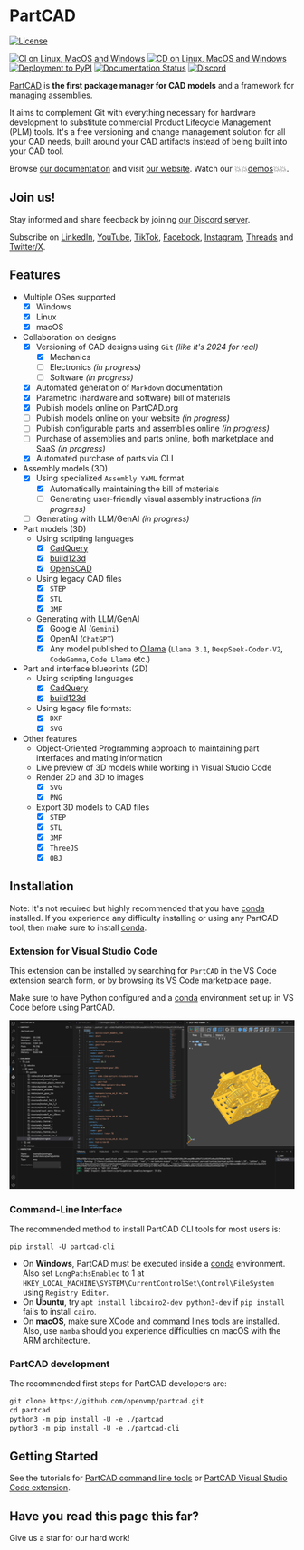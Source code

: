 # PartCAD <!-- omit in toc -->

[![License](https://github.com/openvmp/partcad/blob/main/apache20.svg?raw=true)](./LICENSE.txt)

[![CI on Linux, MacOS and Windows](https://github.com/openvmp/partcad/actions/workflows/python-test.yml/badge.svg)](https://github.com/openvmp/partcad/actions/workflows/python-test.yml)
[![CD on Linux, MacOS and Windows](https://github.com/openvmp/partcad/actions/workflows/python-build.yml/badge.svg)](https://github.com/openvmp/partcad/actions/workflows/python-build.yml)
[![Deployment to PyPI](https://github.com/openvmp/partcad/actions/workflows/python-deploy.yml/badge.svg)](https://github.com/openvmp/partcad/actions/workflows/python-deploy.yml)
[![Documentation Status](https://readthedocs.org/projects/partcad/badge/?version=latest)](https://partcad.readthedocs.io/en/latest/?badge=latest)
<a href="https://discord.gg/zdwyxkGM"><img alt="Discord" src="https://img.shields.io/discord/1091497262733074534?logo=discord&logoColor=white&label=Discord&labelColor=353c43&color=31c151"></a>

[PartCAD] is **the first package manager for CAD models** and a framework for managing assemblies.

It aims to complement Git with everything necessary for hardware development to substitute commercial Product Lifecycle
Management (PLM) tools. It's a free versioning and change management solution for all your CAD needs, built around your
CAD artifacts instead of being built into your CAD tool.

Browse [our documentation] and visit [our website]. Watch our 💥💥[demos](https://youtube.com/@PartCAD)💥💥.

## Join us!

Stay informed and share feedback by joining [our Discord server](https://discord.gg/zdwyxkGM).

Subscribe on [LinkedIn], [YouTube], [TikTok], [Facebook], [Instagram], [Threads] and [Twitter/X].

## Features

-   Multiple OSes supported
    -   [x] Windows
    -   [x] Linux
    -   [x] macOS
-   Collaboration on designs
    -   [x] Versioning of CAD designs using `Git` _(like it's 2024 for real)_
        -   [x] Mechanics
        -   [ ] Electronics _(in progress)_
        -   [ ] Software _(in progress)_
    -   [x] Automated generation of `Markdown` documentation
    -   [x] Parametric (hardware and software) bill of materials
    -   [x] Publish models online on PartCAD.org
    -   [ ] Publish models online on your website _(in progress)_
    -   [ ] Publish configurable parts and assemblies online _(in progress)_
    -   [ ] Purchase of assemblies and parts online, both marketplace and SaaS _(in progress)_
    -   [x] Automated purchase of parts via CLI
-   Assembly models (3D)
    -   [x] Using specialized `Assembly YAML` format
        -   [x] Automatically maintaining the bill of materials
        -   [ ] Generating user-friendly visual assembly instructions _(in progress)_
    -   [ ] Generating with LLM/GenAI _(in progress)_
-   Part models (3D)
    -   Using scripting languages
        -   [x] [CadQuery]
        -   [x] [build123d]
        -   [x] [OpenSCAD]
    -   Using legacy CAD files
        -   [x] `STEP`
        -   [x] `STL`
        -   [x] `3MF`
    -   Generating with LLM/GenAI
        -   [x] Google AI (`Gemini`)
        -   [x] OpenAI (`ChatGPT`)
        -   [x] Any model published to [Ollama](https://ollama.com/) (`Llama 3.1`, `DeepSeek-Coder-V2`, `CodeGemma`,
                `Code Llama` etc.)
-   Part and interface blueprints (2D)
    -   Using scripting languages
        -   [x] [CadQuery]
        -   [x] [build123d]
    -   Using legacy file formats:
        -   [x] `DXF`
        -   [x] `SVG`
-   Other features
    -   Object-Oriented Programming approach to maintaining part interfaces and mating information
    -   Live preview of 3D models while working in Visual Studio Code
    -   Render 2D and 3D to images
        -   [x] `SVG`
        -   [x] `PNG`
    -   Export 3D models to CAD files
        -   [x] `STEP`
        -   [x] `STL`
        -   [x] `3MF`
        -   [x] `ThreeJS`
        -   [x] `OBJ`

## Installation

Note: It's not required but highly recommended that you have [conda] installed. If you experience any difficulty
installing or using any PartCAD tool, then make sure to install [conda].

### Extension for Visual Studio Code

This extension can be installed by searching for `PartCAD` in the VS Code extension search form, or by browsing
[its VS Code marketplace page](https://marketplace.visualstudio.com/items?itemName=OpenVMP.partcad).

Make sure to have Python configured and a [conda] environment set up in VS Code before using PartCAD.

[![PartCAD Visual Studio Code extension](./docs/source/images/vscode1.png)](https://marketplace.visualstudio.com/items?itemName=OpenVMP.partcad)

### Command-Line Interface

The recommended method to install PartCAD CLI tools for most users is:

```shell
pip install -U partcad-cli
```

-   On **Windows**, PartCAD must be executed inside a [conda] environment. Also set `LongPathsEnabled` to 1 at
    `HKEY_LOCAL_MACHINE\SYSTEM\CurrentControlSet\Control\FileSystem` using `Registry Editor`.
-   On **Ubuntu**, try `apt install libcairo2-dev python3-dev` if `pip install` fails to install `cairo`.
-   On **macOS**, make sure XCode and command lines tools are installed. Also, use `mamba` should you experience
    difficulties on macOS with the ARM architecture.

### PartCAD development

The recommended first steps for PartCAD developers are:

```shell
git clone https://github.com/openvmp/partcad.git
cd partcad
python3 -m pip install -U -e ./partcad
python3 -m pip install -U -e ./partcad-cli
```

## Getting Started

See the tutorials for [PartCAD command line tools](https://partcad.readthedocs.io/en/latest/tutorial.html#command-line)
or [PartCAD Visual Studio Code extension](https://partcad.readthedocs.io/en/latest/tutorial.html#vs-code-extension).

## Have you read this page this far?

Give us a star for our hard work!

[PartCAD]: https://partcad.org/
[our website]: https://partcad.org/
[our documentation]: https://partcad.readthedocs.io/en/latest/?badge=latest
[LinkedIn]: https://linkedin.com/company/partcad
[YouTube]: https://youtube.com/@PartCAD
[TikTok]: https://tiktok.com/@partcad
[Facebook]: https://www.facebook.com/profile.php?id=61568171037701
[Instagram]: https://instagram.com/partcadofficial
[Twitter/X]: https://x.com/PartCAD
[Threads]: https://threads.net/@partcadofficial
[conda]: https://docs.conda.io/
[CadQuery]: https://github.com/CadQuery/cadquery
[build123d]: https://github.com/gumyr/build123d
[OpenSCAD]: https://openscad.org/
[STEP]: https://en.wikipedia.org/wiki/ISO_10303
[OpenCASCADE]: https://www.opencascade.com/
